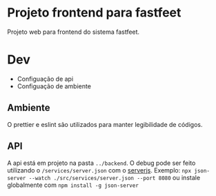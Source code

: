 # Projeto frontend para fastfeet
Projeto web para frontend do sistema fastfeet.

# Dev
- Configuação de api
- Configuação de ambiente

## Ambiente
O prettier e eslint são utilizados para manter legibilidade de códigos.

## API
A api está em projeto na pasta `../backend`. O debug pode ser feito utilizando o `/services/server.json` com o [serverjs](). Exemplo:
`npx json-server --watch ./src/services/server.json --port 8080` ou instale globalmente com `npm install -g json-server`
